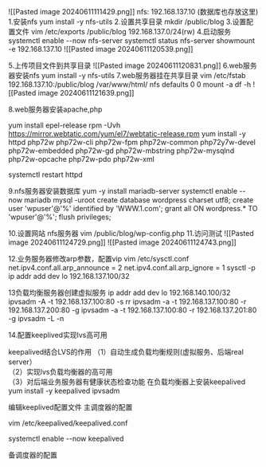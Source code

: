 
![[Pasted image 20240611111429.png]]
nfs: 192.168.137.10 (数据库也存放这里)
1.安装nfs
yum install -y nfs-utils
2.设置共享目录
mkdir /public/blog
3.设置配置文件
vim /etc/exports
/public/blog 192.168.137.0/24(rw)
4.启动服务
systemctl enable --now nfs-server
systemctl status nfs-server
showmount -e 192.168.137.10
![[Pasted image 20240611120539.png]]

5.上传项目文件到共享目录
![[Pasted image 20240611120831.png]]
6.web服务器安装nfs
yum install -y nfs-utils
7.web服务器挂在共享目录
vim /etc/fstab\
192.168.137.10:/public/blog  /var/www/html/  nfs defaults 0 0
mount -a 
df -h 
![[Pasted image 20240611121639.png]]

8.web服务器安装apache,php

yum install epel-release
rpm -Uvh https://mirror.webtatic.com/yum/el7/webtatic-release.rpm
yum install -y httpd  php72w php72w-cli php72w-fpm php72w-common php72y7w-devel php72w-embedded php72w-gd php72w-mbstring php72w-mysqlnd php72w-opcache php72w-pdo php72w-xml

systemctl restart httpd

9.nfs服务器安装数据库
yum -y install  mariadb-server
systemctl  enable --now mariadb
mysql -uroot
create database wordpress charset utf8;
create user 'wpuser'@'%' identified by 'WWW.1.com';
grant all ON wordpress.* TO 'wpuser'@'%';
flush privileges;

10.设置网站
nfs服务器
vim /public/blog/wp-config.php
11.访问测试
![[Pasted image 20240611124729.png]]
![[Pasted image 20240611124743.png]]

12.业务服务器修改arp参数，配置vip
vim /etc/sysctl.conf
net.ipv4.conf.all.arp_announce = 2 net.ipv4.conf.all.arp_ignore = 1
sysctl -p
ip addr add dev lo 192.168.137.100/32

13负载均衡服务器创建虚拟服务
ip addr add dev lo 192.168.140.100/32
ipvsadm -A -t 192.168.137.100:80 -s rr
ipvsadm -a -t 192.168.137.100:80 -r 192.168.137.200:80 -g
ipvsadm -a -t 192.168.137.100:80 -r 192.168.137.201:80 -g
ipvsadm -L -n

14.配置keeplived实现lvs高可用

keepalived结合LVS的作用
（1）自动生成负载均衡规则(虚拟服务、后端real server）  
（2）实现lvs负载均衡器的高可用  
（3）对后端业务服务器有健康状态检查功能
在负载均衡器上安装keepalived
yum install -y keepalived ipvsadm

编辑keeplived配置文件
主调度器的配置

vim /etc/keepalived/keepalived.conf 


systemctl enable --now keepalived

备调度器的配置
